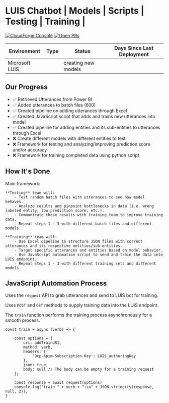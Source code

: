 # LUIS Chatbot | Models | Scripts | Testing | Training |
<!-- forge.header -->
[![CloudForge Console][console_shield]][console_url] [![Open PRs][pr_shield]][pr_url]

| Environment   | Type          | Status        | Days Since Last Deployment |
| ------------- | ------------- | ------------- | -------------------------- |
| Microsoft LUIS |              | creating new models |                      |
<!-- /forge.header -->

<!-- Add your content here -->
## Our Progress
- :white_check_mark: Retrieved Utterances from Power BI
- :white_check_mark: Added utterances to batch files (600)
- :white_check_mark: Created pipeline on adding utterances through Excel
- :white_check_mark: Created JavaScript script that adds and trains new utterances into model
- :white_check_mark: Created pipeline for adding entities and its sub-entities to utterances through Excel
- :x: Create different models with different entities to test
- :x: Framework for testing and analyzing/improving prediction score and/or accuracy
- :x: Framework for training completed data using python script


## How It's Done
Main framework:

    **Testing** team will:
        - Test random batch files with utterances to see how model behaves.
        - Analyze results and pinpoint bottlenecks in data (i.e. wrong labeled entity, low prediction score, etc.).
        - Communicate those results with training team to improve training data.
        - Repeat steps 1 - 3 with different batch files and different models.
    
    **Training** team will:
        - Use Excel pipeline to structure JSON files with correct utterances and its respective entities/sub-entities.
        - Target specific utterances and entities based on model behavior.
        - Use JavaScript automation script to send and train the data into LUIS endpoint.
        - Repeat steps 1 - 3 with different training sets and different models.


## JavaScript Automation Process
Uses the `request` API to grab utterances and send to LUIS bot for training.

Uses `POST` and `GET` methods to supply training data into the LUIS endpoint.

The `train` function performs the training process asynchronously for a smooth process.

```
const train = async (verb) => {

    const options = {
        uri: addTrainURI,
        method: verb,
        headers: {
            'Ocp-Apim-Subscription-Key': LUIS_authoringKey
        },
        json: true,
        body: null // The body can be empty for a training request
    };

    const response = await request(options)
    console.log("train " + verb + ":\n" + JSON.stringify(response, null, 2));
}
```



<!-- forge.links -->

[console_url]: https://console.forge.lmig.com/artifact/d96e3084-e266-4d2f-9345-64c3c780f937 "Console URL"
[console_shield]: https://shields.lmig.com/static.svg?label=CloudForge%20Console&message=haae_luis&colorA=1A1446&colorB=78E1E1
[pr_url]: https://git.forge.lmig.com/projects/HAAE/repos/haae-luis/pull-requests
[pr_shield]: https://shields.lmig.com/bitbucket/pull-requests/haae/haae-luis/open.svg

<!-- /forge.links -->
